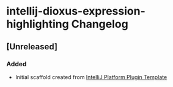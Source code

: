 <!-- Keep a Changelog guide -> https://keepachangelog.com -->

# intellij-dioxus-expression-highlighting Changelog

## [Unreleased]
### Added
- Initial scaffold created from [IntelliJ Platform Plugin Template](https://github.com/JetBrains/intellij-platform-plugin-template)
